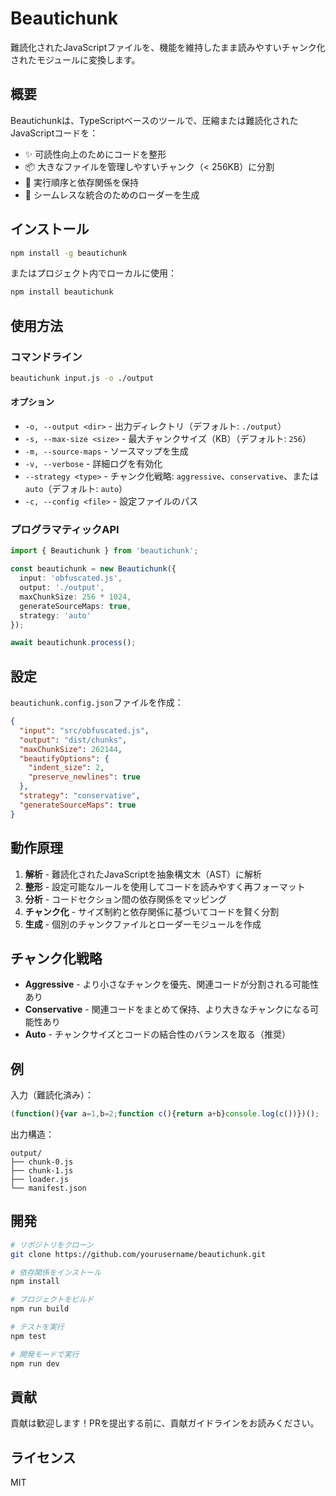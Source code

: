 # Beautichunk

難読化されたJavaScriptファイルを、機能を維持したまま読みやすいチャンク化されたモジュールに変換します。

## 概要

Beautichunkは、TypeScriptベースのツールで、圧縮または難読化されたJavaScriptコードを：
- ✨ 可読性向上のためにコードを整形
- 📦 大きなファイルを管理しやすいチャンク（< 256KB）に分割
- 🔗 実行順序と依存関係を保持
- 🚀 シームレスな統合のためのローダーを生成

## インストール

```bash
npm install -g beautichunk
```

またはプロジェクト内でローカルに使用：

```bash
npm install beautichunk
```

## 使用方法

### コマンドライン

```bash
beautichunk input.js -o ./output
```

#### オプション

- `-o, --output <dir>` - 出力ディレクトリ（デフォルト: `./output`）
- `-s, --max-size <size>` - 最大チャンクサイズ（KB）（デフォルト: `256`）
- `-m, --source-maps` - ソースマップを生成
- `-v, --verbose` - 詳細ログを有効化
- `--strategy <type>` - チャンク化戦略: `aggressive`、`conservative`、または `auto`（デフォルト: `auto`）
- `-c, --config <file>` - 設定ファイルのパス

### プログラマティックAPI

```typescript
import { Beautichunk } from 'beautichunk';

const beautichunk = new Beautichunk({
  input: 'obfuscated.js',
  output: './output',
  maxChunkSize: 256 * 1024,
  generateSourceMaps: true,
  strategy: 'auto'
});

await beautichunk.process();
```

## 設定

`beautichunk.config.json`ファイルを作成：

```json
{
  "input": "src/obfuscated.js",
  "output": "dist/chunks",
  "maxChunkSize": 262144,
  "beautifyOptions": {
    "indent_size": 2,
    "preserve_newlines": true
  },
  "strategy": "conservative",
  "generateSourceMaps": true
}
```

## 動作原理

1. **解析** - 難読化されたJavaScriptを抽象構文木（AST）に解析
2. **整形** - 設定可能なルールを使用してコードを読みやすく再フォーマット
3. **分析** - コードセクション間の依存関係をマッピング
4. **チャンク化** - サイズ制約と依存関係に基づいてコードを賢く分割
5. **生成** - 個別のチャンクファイルとローダーモジュールを作成

## チャンク化戦略

- **Aggressive** - より小さなチャンクを優先、関連コードが分割される可能性あり
- **Conservative** - 関連コードをまとめて保持、より大きなチャンクになる可能性あり
- **Auto** - チャンクサイズとコードの結合性のバランスを取る（推奨）

## 例

入力（難読化済み）：
```javascript
(function(){var a=1,b=2;function c(){return a+b}console.log(c())})();
```

出力構造：
```
output/
├── chunk-0.js
├── chunk-1.js
├── loader.js
└── manifest.json
```

## 開発

```bash
# リポジトリをクローン
git clone https://github.com/yourusername/beautichunk.git

# 依存関係をインストール
npm install

# プロジェクトをビルド
npm run build

# テストを実行
npm test

# 開発モードで実行
npm run dev
```

## 貢献

貢献は歓迎します！PRを提出する前に、貢献ガイドラインをお読みください。

## ライセンス

MIT
